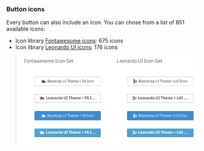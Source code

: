 ### Button icons

Every button can also include an icon. You can chose from a list of 851 available icons:
 
- Icon library [Fontawesome icons](http://fontawesome.io/): 675 icons
- Icon library [Leonardo UI icons](https://qlik-oss.github.io/leonardo-ui/icons.html): 176 icons

> ![](docs/images/sense_navigation__button_icons.png)

